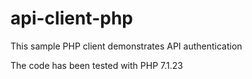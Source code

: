 # api-client-php

This sample PHP client demonstrates API authentication

The code has been tested with PHP 7.1.23

 

